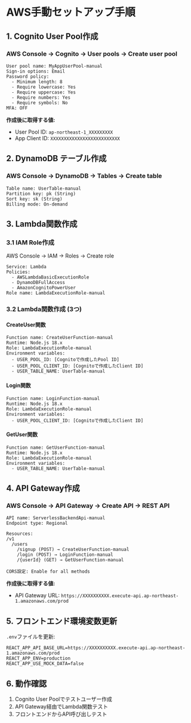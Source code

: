 # AWS手動セットアップ手順

## 1. Cognito User Pool作成

### AWS Console → Cognito → User pools → Create user pool

```
User pool name: MyAppUserPool-manual
Sign-in options: Email
Password policy: 
  - Minimum length: 8
  - Require lowercase: Yes
  - Require uppercase: Yes  
  - Require numbers: Yes
  - Require symbols: No
MFA: OFF
```

**作成後に取得する値:**
- User Pool ID: `ap-northeast-1_XXXXXXXXX`
- App Client ID: `XXXXXXXXXXXXXXXXXXXXXXXXXX`

## 2. DynamoDB テーブル作成

### AWS Console → DynamoDB → Tables → Create table

```
Table name: UserTable-manual
Partition key: pk (String)
Sort key: sk (String)
Billing mode: On-demand
```

## 3. Lambda関数作成

### 3.1 IAM Role作成
AWS Console → IAM → Roles → Create role
```
Service: Lambda
Policies:
  - AWSLambdaBasicExecutionRole
  - DynamoDBFullAccess
  - AmazonCognitoPowerUser
Role name: LambdaExecutionRole-manual
```

### 3.2 Lambda関数作成 (3つ)

#### CreateUser関数
```
Function name: CreateUserFunction-manual
Runtime: Node.js 18.x
Role: LambdaExecutionRole-manual
Environment variables:
  - USER_POOL_ID: [Cognitoで作成したPool ID]
  - USER_POOL_CLIENT_ID: [Cognitoで作成したClient ID]
  - USER_TABLE_NAME: UserTable-manual
```

#### Login関数
```
Function name: LoginFunction-manual
Runtime: Node.js 18.x
Role: LambdaExecutionRole-manual
Environment variables:
  - USER_POOL_CLIENT_ID: [Cognitoで作成したClient ID]
```

#### GetUser関数
```
Function name: GetUserFunction-manual
Runtime: Node.js 18.x
Role: LambdaExecutionRole-manual
Environment variables:
  - USER_TABLE_NAME: UserTable-manual
```

## 4. API Gateway作成

### AWS Console → API Gateway → Create API → REST API

```
API name: ServerlessBackendApi-manual
Endpoint type: Regional

Resources:
/v1
  /users
    /signup (POST) → CreateUserFunction-manual
    /login (POST) → LoginFunction-manual
    /{userId} (GET) → GetUserFunction-manual

CORS設定: Enable for all methods
```

**作成後に取得する値:**
- API Gateway URL: `https://XXXXXXXXXX.execute-api.ap-northeast-1.amazonaws.com/prod`

## 5. フロントエンド環境変数更新

`.env`ファイルを更新:
```
REACT_APP_API_BASE_URL=https://XXXXXXXXXX.execute-api.ap-northeast-1.amazonaws.com/prod
REACT_APP_ENV=production
REACT_APP_USE_MOCK_DATA=false
```

## 6. 動作確認

1. Cognito User Poolでテストユーザー作成
2. API Gateway経由でLambda関数テスト
3. フロントエンドからAPI呼び出しテスト 